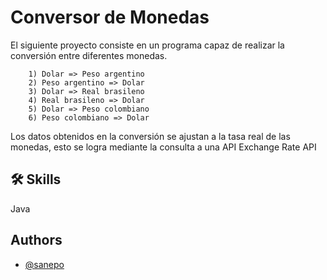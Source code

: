 
# Conversor de Monedas

El siguiente proyecto consiste en un programa capaz de realizar la conversión entre diferentes monedas.
        
        1) Dolar => Peso argentino
        2) Peso argentino => Dolar
        3) Dolar => Real brasileno
        4) Real brasileno => Dolar
        5) Dolar => Peso colombiano
        6) Peso colombiano => Dolar 

Los datos obtenidos en la conversión se ajustan a la tasa real de las monedas, esto se logra mediante la consulta a una API Exchange Rate API        



## 🛠 Skills
Java


## Authors

- [@sanepo](https://www.github.com/sanepo)

